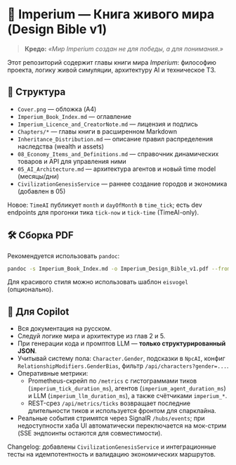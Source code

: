 # 📖 Imperium — Книга живого мира (Design Bible v1)

> **Кредо:** *«Мир Imperium создан не для победы, а для понимания.»*

Этот репозиторий содержит главы книги мира *Imperium*: философию проекта, логику живой симуляции, архитектуру AI и техническое ТЗ.

## 📂 Структура
- `Cover.png` — обложка (A4)
- `Imperium_Book_Index.md` — оглавление
- `Imperium_Licence_and_CreatorNote.md` — лицензия и подпись
- `Chapters/*` — главы книги в расширенном Markdown
 - `Inheritance_Distribution.md` — описание правил распределения наследства (wealth и assets)
 - `08_Economy_Items_and_Definitions.md` — справочник динамических товаров и API для управления ними
 - `05_AI_Architecture.md` — архитектура агентов и новый time model (месяцы/дни)
 - `CivilizationGenesisService` — раннее создание городов и экономика (добавлен в 05)

Новое: `TimeAI` публикует `month` и `dayOfMonth` в `time_tick`; есть dev endpoints для прогонки тика `tick-now` и `tick-time` (TimeAI-only).

## 🛠 Сборка PDF
Рекомендуется использовать `pandoc`:
```bash
pandoc -s Imperium_Book_Index.md -o Imperium_Design_Bible_v1.pdf --from markdown --pdf-engine=xelatex
```
Для красивого стиля можно использовать шаблон `eisvogel` (опционально).

## 🧠 Для Copilot
- Вся документация на русском.
- Следуй логике мира и архитектуре из глав 2 и 5.
- При генерации кода и промптов LLM — **только структурированный JSON**.
- Учитывай систему пола: `Character.Gender`, подсказки в `NpcAI`, конфиг `RelationshipModifiers.GenderBias`, фильтр `/api/characters?gender=...`.
- Оперативные метрики:
  - Prometheus-скрейп по `/metrics` с гистограммами тиков (`imperium_tick_duration_ms`), агентов (`imperium_agent_duration_ms`) и LLM (`imperium_llm_duration_ms`), а также счётчиками `imperium_*`.
  - REST-срез `/api/metrics/ticks` возвращает последние длительности тиков и используется фронтом для спарклайна.
- Реальные события стримятся через SignalR `/hubs/events`; при недоступности хаба UI автоматически переключается на мок-стрим (SSE эндпоинты остаются для совместимости).

Changelog: добавлены `CivilizationGenesisService` и интеграционные тесты на идемпотентность и валидацию экономических маршрутов.
